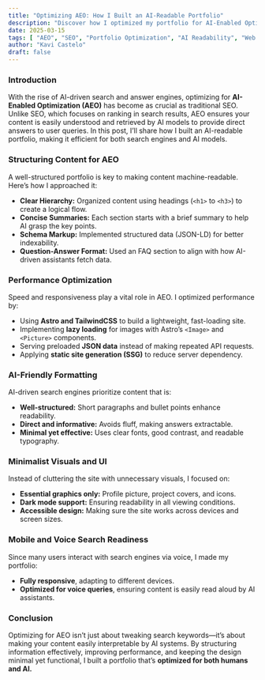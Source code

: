 ```yaml
---
title: "Optimizing AEO: How I Built an AI-Readable Portfolio"
description: "Discover how I optimized my portfolio for AI-Enabled Optimization (AEO) to improve visibility on search engines and answer engines. Learn about structuring content, performance tuning, and AI-friendly formatting."
date: 2025-03-15
tags: [ "AEO", "SEO", "Portfolio Optimization", "AI Readability", "Web Performance" ]
author: "Kavi Castelo"
draft: false
---
```


### Introduction

With the rise of AI-driven search and answer engines, optimizing for **AI-Enabled Optimization (AEO)** has become as
crucial as traditional SEO. Unlike SEO, which focuses on ranking in search results, AEO ensures your content is easily
understood and retrieved by AI models to provide direct answers to user queries. In this post, I’ll share how I built an
AI-readable portfolio, making it efficient for both search engines and AI models.

### Structuring Content for AEO

A well-structured portfolio is key to making content machine-readable. Here’s how I approached it:

- **Clear Hierarchy:** Organized content using headings (`<h1>` to `<h3>`) to create a logical flow.
- **Concise Summaries:** Each section starts with a brief summary to help AI grasp the key points.
- **Schema Markup:** Implemented structured data (JSON-LD) for better indexability.
- **Question-Answer Format:** Used an FAQ section to align with how AI-driven assistants fetch data.

### Performance Optimization

Speed and responsiveness play a vital role in AEO. I optimized performance by:

- Using **Astro and TailwindCSS** to build a lightweight, fast-loading site.
- Implementing **lazy loading** for images with Astro’s `<Image>` and `<Picture>` components.
- Serving preloaded **JSON data** instead of making repeated API requests.
- Applying **static site generation (SSG)** to reduce server dependency.

### AI-Friendly Formatting

AI-driven search engines prioritize content that is:

- **Well-structured:** Short paragraphs and bullet points enhance readability.
- **Direct and informative:** Avoids fluff, making answers extractable.
- **Minimal yet effective:** Uses clear fonts, good contrast, and readable typography.

### Minimalist Visuals and UI

Instead of cluttering the site with unnecessary visuals, I focused on:

- **Essential graphics only:** Profile picture, project covers, and icons.
- **Dark mode support:** Ensuring readability in all viewing conditions.
- **Accessible design:** Making sure the site works across devices and screen sizes.

### Mobile and Voice Search Readiness

Since many users interact with search engines via voice, I made my portfolio:

- **Fully responsive**, adapting to different devices.
- **Optimized for voice queries**, ensuring content is easily read aloud by AI assistants.

### Conclusion

Optimizing for AEO isn’t just about tweaking search keywords—it’s about making your content easily interpretable by AI
systems. By structuring information effectively, improving performance, and keeping the design minimal yet functional, I
built a portfolio that’s **optimized for both humans and AI.**
